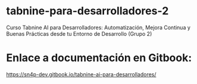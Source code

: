 # tabnine-para-desarrolladores-2
Curso Tabnine AI para Desarrolladores: Automatización, Mejora Continua y Buenas Prácticas desde tu Entorno de Desarrollo (Grupo 2)
# Enlace a documentación en Gitbook:
https://sn4p-dev.gitbook.io/tabnine-ai-para-desarrolladores/